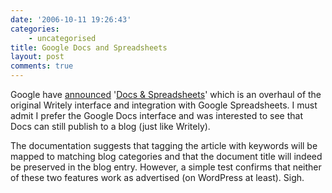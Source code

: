 ```yaml
---
date: '2006-10-11 19:26:43'
categories:
    - uncategorised
title: Google Docs and Spreadsheets
layout: post
comments: true
---
```


Google have [announced](http://www.google.com/google-d-s/whatsnew.html)
'[Docs &
Spreadsheets](http://www.techcrunch.com/2006/10/10/google-docs-spreadsheets-launches)'
which is an overhaul of the original Writely interface and integration
with Google Spreadsheets. I must admit I prefer the Google Docs
interface and was interested to see that Docs can still publish to a
blog (just like Writely).

The documentation suggests that tagging the article with keywords will
be mapped to matching blog categories and that the document title will
indeed be preserved in the blog entry. However, a simple test confirms
that neither of these two features work as advertised (on WordPress at
least). Sigh.
